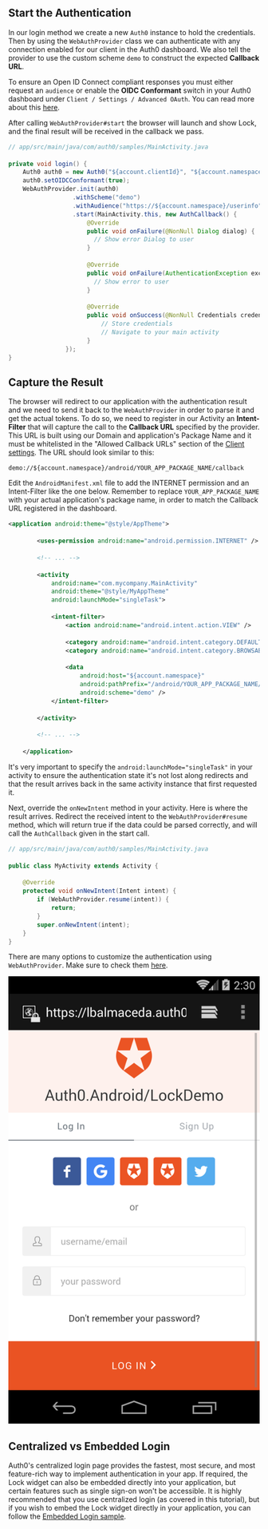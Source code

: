 ## Start the Authentication

In our login method we create a new `Auth0` instance to hold the credentials. Then by using the `WebAuthProvider` class we can authenticate with any connection enabled for our client in the Auth0 dashboard. We also tell the provider to use the custom scheme `demo` to construct the expected **Callback URL**.

To ensure an Open ID Connect compliant responses you must either request an `audience` or enable the **OIDC Conformant** switch in your Auth0 dashboard under `Client / Settings / Advanced OAuth`. You can read more about this [here](https://auth0.com/docs/api-auth/intro#how-to-use-the-new-flows).


After calling `WebAuthProvider#start` the browser will launch and show Lock, and the final result will be received in the callback we pass.

```java
// app/src/main/java/com/auth0/samples/MainActivity.java

private void login() {
    Auth0 auth0 = new Auth0("${account.clientId}", "${account.namespace}");
    auth0.setOIDCConformant(true);
    WebAuthProvider.init(auth0)
                  .withScheme("demo")
                  .withAudience("https://${account.namespace}/userinfo")
                  .start(MainActivity.this, new AuthCallback() {
                      @Override
                      public void onFailure(@NonNull Dialog dialog) {
                        // Show error Dialog to user
                      }

                      @Override
                      public void onFailure(AuthenticationException exception) {
                        // Show error to user
                      }

                      @Override
                      public void onSuccess(@NonNull Credentials credentials) {
                          // Store credentials
                          // Navigate to your main activity
                      }
                });
}
```

## Capture the Result

The browser will redirect to our application with the authentication result and we need to send it back to the `WebAuthProvider` in order to parse it and get the actual tokens. To do so, we need to register in our Activity an **Intent-Filter** that will capture the call to the **Callback URL** specified by the provider. This URL is built using our Domain and application's Package Name and it must be whitelisted in the "Allowed Callback URLs" section of the [Client settings](${manage_url}/#/clients). The URL should look similar to this:

```text
demo://${account.namespace}/android/YOUR_APP_PACKAGE_NAME/callback
```


Edit the `AndroidManifest.xml` file to add the INTERNET permission and an Intent-Filter like the one below. Remember to replace `YOUR_APP_PACKAGE_NAME` with your actual application's package name, in order to match the Callback URL registered in the dashboard.

```xml
<application android:theme="@style/AppTheme">

        <uses-permission android:name="android.permission.INTERNET" />

        <!-- ... -->

        <activity
            android:name="com.mycompany.MainActivity"
            android:theme="@style/MyAppTheme"
            android:launchMode="singleTask">

            <intent-filter>
                <action android:name="android.intent.action.VIEW" />

                <category android:name="android.intent.category.DEFAULT" />
                <category android:name="android.intent.category.BROWSABLE" />

                <data
                    android:host="${account.namespace}"
                    android:pathPrefix="/android/YOUR_APP_PACKAGE_NAME/callback"
                    android:scheme="demo" />
            </intent-filter>

        </activity>

        <!-- ... -->

    </application>
```

It's very important to specify the `android:launchMode="singleTask"` in your activity to ensure the authentication state it's not lost along redirects and that the result arrives back in the same activity instance that first requested it.


Next, override the `onNewIntent` method in your activity. Here is where the result arrives. Redirect the received intent to the `WebAuthProvider#resume` method, which will return true if the data could be parsed correctly, and will call the `AuthCallback` given in the start call.

```java
// app/src/main/java/com/auth0/samples/MainActivity.java

public class MyActivity extends Activity {

    @Override
    protected void onNewIntent(Intent intent) {
        if (WebAuthProvider.resume(intent)) {
            return;
        }
        super.onNewIntent(intent);
    }
}
```


There are many options to customize the authentication using `WebAuthProvider`. Make sure to check them [here](/libraries/auth0-android#implementing-web-based-auth).
<div class="phone-mockup">
  <img src="/media/articles/native-platforms/android/login-android.png" alt="Mobile example screenshot" />
</div>


## Centralized vs Embedded Login

Auth0's centralized login page provides the fastest, most secure, and most feature-rich way to implement authentication in your app. If required, the Lock widget can also be embedded directly into your application, but certain features such as single sign-on won't be accessible. It is highly recommended that you use centralized login (as covered in this tutorial), but if you wish to embed the Lock widget directly in your application, you can follow the [Embedded Login sample](https://github.com/auth0-samples/auth0-android-sample/tree/embedded-login/01-Embedded-Login).
